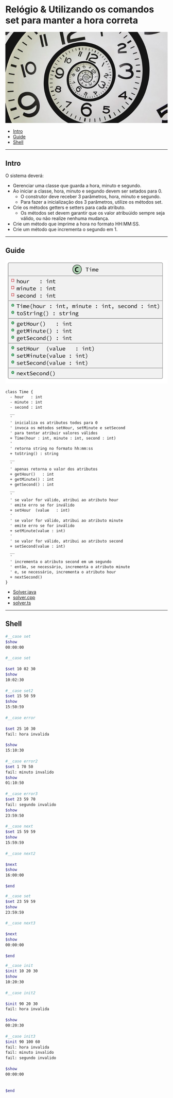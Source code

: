 # Relógio & Utilizando os comandos set para manter a hora correta

![cover](cover.jpg)

[](toc)

- [Intro](#intro)
- [Guide](#guide)
- [Shell](#shell)
[](toc)

***

## Intro

O sistema deverá:

- Gerenciar uma classe que guarda a hora, minuto e segundo.
- Ao iniciar a classe, hora, minuto e segundo devem ser setados para 0.
  - O construtor deve receber 3 parâmetros, hora, minuto e segundo.
  - Para fazer a inicialização dos 3 parâmetros, utilize os métodos set.
- Crie os métodos getters e setters para cada atributo.
  - Os métodos set devem garantir que os valor atribuúido sempre seja válido, ou não realize nenhuma mudança.
- Crie um método que imprime a hora no formato HH:MM:SS.
- Crie um método que incrementa o segundo em 1.

***

## Guide

![diagrama](diagrama.png)

[](load)[](diagrama.puml)[](plantuml:fenced:filter)

```plantuml
class Time {
  - hour   : int
  - minute : int
  - second : int
  __
  '
  ' inicializa os atributos todos para 0
  ' invoca os métodos setHour, setMinute e setSecond
  ' para tentar atribuir valores válidos
  + Time(hour : int, minute : int, second : int)
  '
  ' retorna string no formato hh:mm:ss
  + toString() : string
  __
  '
  ' apenas retorna o valor dos atributos
  + getHour()   : int
  + getMinute() : int
  + getSecond() : int
  __
  ' 
  ' se valor for válido, atribui ao atributo hour
  ' emite erro se for inválido
  + setHour  (value   : int)
  '
  ' se valor for válido, atribui ao atributo minute
  ' emite erro se for inválido
  + setMinute(value : int)
  '
  ' se valor for válido, atribui ao atributo second
  + setSecond(value : int)
  __
  '
  ' incrementa o atributo second em um segundo
  ' então, se necessário, incrementa o atributo minute
  ' e, se necessário, incrementa o atributo hour
  + nextSecond()
}
```

[](load)

- [Solver.java](.cache/draft.java)
- [solver.cpp ](.cache/draft.cpp)
- [solver.ts  ](.cache/draft.ts)

***

## Shell

```bash
#__case set
$show
00:00:00

#__case set

$set 10 02 30
$show 
10:02:30

#__case set2
$set 15 50 59
$show
15:50:59

#__case error

$set 25 10 30
fail: hora invalida

$show
15:10:30

#__case error2
$set 1 70 50
fail: minuto invalido
$show
01:10:50

#__case error3
$set 23 59 70
fail: segundo invalido
$show
23:59:50

#__case next
$set 15 59 59
$show
15:59:59

#__case next2

$next
$show
16:00:00

$end
```

```bash
#__case set
$set 23 59 59
$show
23:59:59

#__case next3

$next
$show
00:00:00

$end
```

```bash
#__case init
$init 10 20 30
$show
10:20:30

#__case init2

$init 90 20 30
fail: hora invalida

$show
00:20:30

#__case init3
$init 90 100 60
fail: hora invalida
fail: minuto invalido
fail: segundo invalido

$show
00:00:00


$end
```